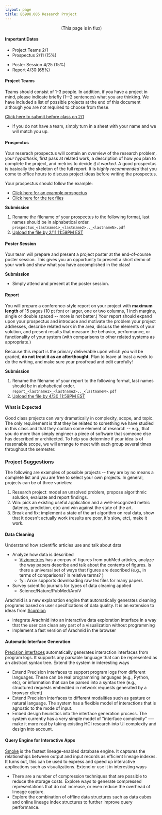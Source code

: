 ```yaml
---
layout: page
title: E6998.005 Research Project
---
```


<center>(This page is in flux)</center>

#### Important Dates 


* Project Teams    2/1 
* Prospectus       2/11    (15%)
<!--* Midpoint Reviews 3/01  (5%)-->
* Poster Session   4/25    (15%)
* Report          4/30     (65%)

#### Project Teams

Teams should consist of 1-3 people. In addition, if you have a project in mind, please indicate briefly (1--2 sentences) what you are thinking. We have included a list of possible projects at the end of this document although you are not required to choose from these. 

[Click here to submit before class on 2/1](https://goo.gl/forms/j8aXKKtjxH0rzVgx2)

* If you do not have a team, simply turn in a sheet with your name and we will match you up. 

#### Prospectus
Your reserach prospectus will contain an overview of the research problem, _your hypothesis_, first pass at related work, a description of how you plan to complete the project, and metrics to decide _if it worked_.   A good prospectus is basically the skeleton of the full report.  It is _highly recommended_ that you come to office hours to discuss project ideas before writing the prospectus.

Your prospectus should follow the example:

* [Click here for an example prospectus](./files/prospectus/prospectus.pdf)
* [Click here for the tex files](https://github.com/columbiaviz/columbiaviz.github.io/tree/master/files/prospectus)



**Submission**

1. Rename the filename of your prospectus to the following format, last names should be in alphabetical order. `prospectus_<lastname1>_<lastname2>.._<lastnameN>.pdf`
2. [Upload the file by 2/11 11:59PM EST](https://www.dropbox.com/request/Kmymco2V49BS3rSlWfls)


<!--
<a name="midpoint"></a>
#### Midpoint Review

The midpoint review will be an in-class exercise where teams will present and receive feedback/suggestions in a "speed-dating" style session.  Details will be released closer to the session.

Meet with your counterpart for 20 minutes - 10 minutes per team.  One team will describe the goal of their project and the current status and challenges, and the other team will listen and provide comments.

For the listening team, ask and provide answers to the following questions:

1. What opportunities/changes that make this work useful and timely? 
2. Why existing approaches fail to make use of these opportunities? 
3. What is the hypothesis?
4. What are the concrete steps to validate the hypothesis?
5. What suggestions did you, as the listener, provide?
-->

#### Poster Session
Your team will prepare and present a project poster at the end-of-course poster session.   This gives you an opportunity to present a short demo of your work and show what you have accomplished in the class!

**Submission**

* Simply attend and present at the poster session.

#### Report
You will prepare a conference-style report on your project with **maximum length** of 15 pages (10 pt font or larger, one or two columns, 1 inch margins, single or double spaced -- more is not better.) Your report should expand upon your prospectus and introduce and motivate the problem your project addresses, describe related work in the area, discuss the elements of your solution, and present results that measure the behavior, performance, or functionality of your system (with comparisons to other related systems as appropriate.)

Because this report is the primary deliverable upon which you will be graded, **do not treat it as an afterthought**. Plan to leave at least a week to do the writing, and make sure your proofread and edit carefully!

**Submission**

1. Rename the filename of your report to the following format, last names should be in alphabetical order. `report_<lastname1>_<lastname2>.._<lastnameN>.pdf`
2. [Upload the file by 4/30 11:59PM EST](https://www.dropbox.com/request/9zdikb92vHFFPYtaFF0e)

#### What is Expected

Good class projects can vary dramatically in complexity, scope, and topic. The only requirement is that they be related to something we have studied in this class and that they contain some element of research -- e.g., that you do more than simply engineer a piece of software that someone else has described or architected. To help you determine if your idea is of reasonable scope, we will arrange to meet with each group several times throughout the semester.


### Project Suggestions


The following are examples of possible projects -- they are by no means a complete list and you are free to select your own projects.  In general, projects can be of three varieties:

1. Research project: model an unsolved problem, propose algorithmic solution, evaluate and report findings.
2. Win: pick an existing useful application and a well-recognized metric (latency, prediction, etc) and win against the state of the art.
3. Break and fix: implement a state of the art algorithm on real data, show that it doesn't actually work (results are poor, it's slow, etc), make it work.

#### Data Cleaning

Understand how scientific articles use and talk about data 

* Analyze how data is described
  * [Viziometrics](http://viziometrics.org/api/) has a corpus of figures from pubMed articles, analyze the way papers describe and talk about the contents of figures.  Is there a universal set of ways that figures are described (e.g., in terms of comparisons? in relative terms? )
  * fyi: Arxiv supports downloading raw tex files for many papers
* Survey scientific journals for types of data cleaning applied
  * Science/Nature/PubMed/ArxiV


<!--* **Will it Clean?** Even automatic error _detection_ is notoriously difficult due to the ambiguounotion of what "clean" means.  However in data science applications, the test data for the prediction model provides a crisp notion of "clean" and has been used in BoostClean to perform automatic error detection and cleaning.  BoostClean simply worked for simple static datasets: extend its ideas to streaming datasets where the errors may change over time.-->

Arachnid is a new explanation engine that automatically generates cleaning programs based on user specifications of data quality.  It is an extension to ideas from [Scorpion](https://www.dropbox.com/s/1v6dcb16r840sdo/scorpion-vldb13.pdf?dl=0)  

* Integrate Arachnid into an interactive data exploration interface in a way that the user can clean any part of a visualization without programming
* Implement a fast version of Arachnid in the browser


#### Automatic Interface Generation

[Precision interfaces](https://arxiv.org/abs/1712.00078) automatically generates interaction interfaces from program logs.  It supports any parsable language that can be represented as an abstract syntax tree.  Extend the system in interesting ways 

* Extend Precision Interfaces to support program logs from different languages.  These can be real programming languages (e.g., Python, etc), or information that can be parsed into a syntax tree (e.g., structured requests embedded in network requests generated by a browser client)
* Extend Precision Interfaces to different modalities such as gesture or natural language.  The system has a flexible model of interactions that is agnostic to the mode of input.  
* Embed design heuristics into the interface generation process.  The system currently has a very simple model of "interface complexity" --- make it more real by taking existing HCI research into UI complexity and design into account.


#### Query Engine for Interactive Apps

[Smoke](https://www.dropbox.com/s/6xvg5qkdret60jk/smoke-vldb18-revision.pdf?dl=0) is the fastest lineage-enabled database engine.  It captures the relationships between output and input records as efficient lineage indexes.  It turns out, this can be used to express and speed up interactive applications such as visualizations.  Extend or use it in interesting ways 

* There are a number of compression techniques that are possible to reduce the storage costs.  Explore ways to generate compressed representations that do not increase, or even reduce the overhead of lineage capture.
* Explore the combination of offline data structures such as data cubes and online lineage index structures to further improve query performance.





